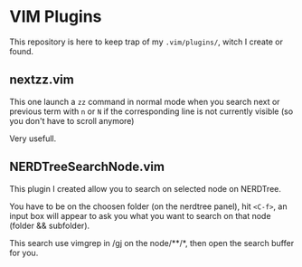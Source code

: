 # VIM Plugins

This repository is here to keep trap of my `.vim/plugins/`, witch I create or found.

## nextzz.vim

This one launch a `zz` command in normal mode when you search next or previous term with `n` or `N` if the corresponding line is not currently visible (so you don't have to scroll anymore)

Very usefull.

## NERDTreeSearchNode.vim

This plugin I created allow you to search on selected node on NERDTree.

You have to be on the choosen folder (on the nerdtree panel), hit `<C-f>`, an input box 
will appear to ask you what you want to search on that node (folder && subfolder). 

This search use vimgrep in /gj on the node/\*\*/\*, then open the search buffer for you. 

